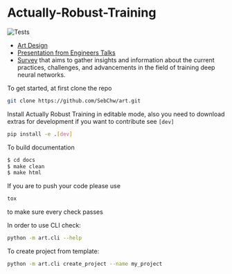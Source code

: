 # Actually-Robust-Training

![Tests](https://github.com/SebChw/audio-research-toolkit/actions/workflows/tests.yml/badge.svg)

* [Art Design](https://docs.google.com/presentation/d/1m_DTeKvJVMBfEhC76eO9nKPLJp1sLvWXfCvefKd0Hc4/edit?usp=sharing)
* [Presentation from Engineers Talks](https://docs.google.com/presentation/d/1qfoywip9xAw04gx54rBc34LjTqpYK3RGMY-TUVV6NC4/edit?usp=sharing)
* [Survey](https://forms.gle/di8NguugL7y5jhkZA) that aims to gather insights and information about the current practices, challenges, and advancements in the field of training deep neural networks.

To get started, at first clone the repo 

```sh
git clone https://github.com/SebChw/art.git
```

Install Actually Robust Training in editable mode, also you need to download extras for development if you want to contribute see `[dev]`

```sh
pip install -e .[dev]
```

To build documentation
 ```sh
$ cd docs
$ make clean
$ make html
 ```

If you are to push your code please use

```sh
tox
```
to make sure every check passes

In order to use CLI check:
```sh
python -m art.cli --help
```

To create project from template:
```sh
python -m art.cli create_project --name my_project
```
